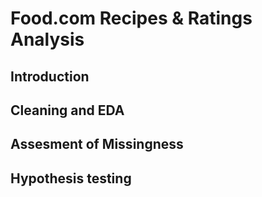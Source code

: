 
# Food.com Recipes & Ratings Analysis

## Introduction

## Cleaning and EDA

## Assesment of Missingness

## Hypothesis testing


